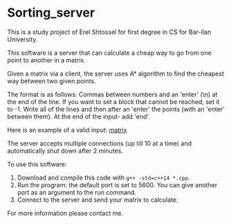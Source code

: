 # Sorting_server

This is a study project of Erel Shtossel for first degree in CS for Bar-Ilan University.

This software is a server that can calculate a cheap way to go from one point to another in a matrix.

Given a matrix via a client, the server uses A* algorithm to find the cheapest way between two given points.

The format is as follows:
Commas between numbers and an 'enter' (\n) at the end of the line. 
If you want to set a block that cannot be reached, set it to -1.
Write all of the lines and then after an 'enter' the points (with an 'enter' between them).
At the end of the input- add 'end'.

Here is an example of a valid input: [matrix](\matrix_expample.txt)

The server accepts multiple connections (up till 10 at a time) and automatically shut down after 2 minutes.

To use this software:
1. Download and compile this code with `g++ -std=c++14 *.cpp`.
2. Run the program: the default port is set to 5600. You can give another port as an argument to the run command.
3. Connect to the server and send your matrix to calculate.

For more information please contact me.
